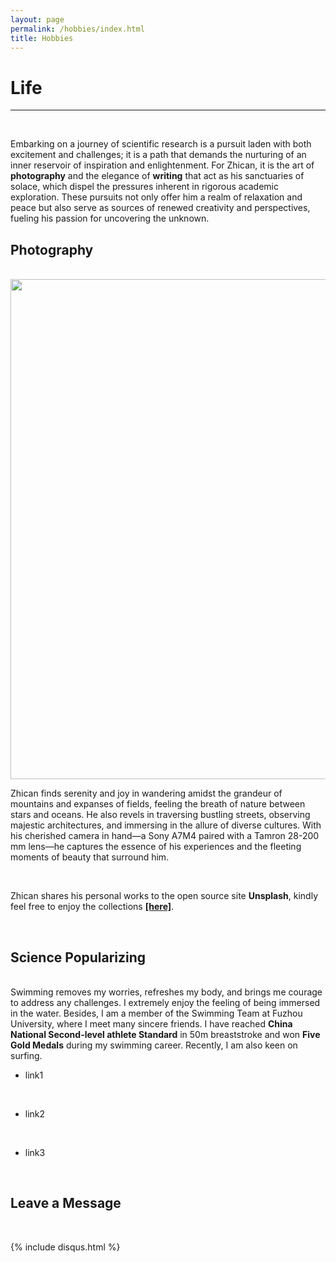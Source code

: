 ```yaml
---
layout: page
permalink: /hobbies/index.html
title: Hobbies
---
```


# Life

---

<br>

Embarking on a journey of scientific research is a pursuit laden with both excitement and challenges; it is a path that demands the nurturing of an inner reservoir of inspiration and enlightenment. For Zhican, it is the art of **photography** and the elegance of **writing** that act as his sanctuaries of solace, which dispel the pressures inherent in rigorous academic exploration. These pursuits not only offer him a realm of relaxation and peace but also serve as sources of renewed creativity and perspectives, fueling his passion for uncovering the unknown.


## Photography

<br>

<img src="https://albert-canite.github.io/images/photo.jpg" class="floatpic_c" width="1000" height="800">

<br>

Zhican finds serenity and joy in wandering amidst the grandeur of mountains and expanses of fields, feeling the breath of nature between stars and oceans. He also revels in traversing bustling streets, observing majestic architectures, and immersing in the allure of diverse cultures. With his cherished camera in hand—a Sony A7M4 paired with a Tamron 28-200 mm lens—he captures the essence of his experiences and the fleeting moments of beauty that surround him.

<br>

Zhican shares his personal works to the open source site **Unsplash**, kindly feel free to enjoy the collections **[[here]](https://unsplash.com/@albert_canite)**.

<br>

## Science Popularizing


<br>Swimming removes my worries, refreshes my body, and brings me courage to address any challenges. I extremely enjoy the feeling of being immersed in the water. Besides, I am a member of the Swimming Team at Fuzhou University, where I meet many sincere friends. I have reached **China National Second-level athlete Standard** in 50m breaststroke and won **Five Gold Medals** during my swimming career. Recently, I am also keen on surfing.

- link1

<br>

- link2

<br>

- link3

<br>


## Leave a Message

<br>

{% include disqus.html %} 

<br>
